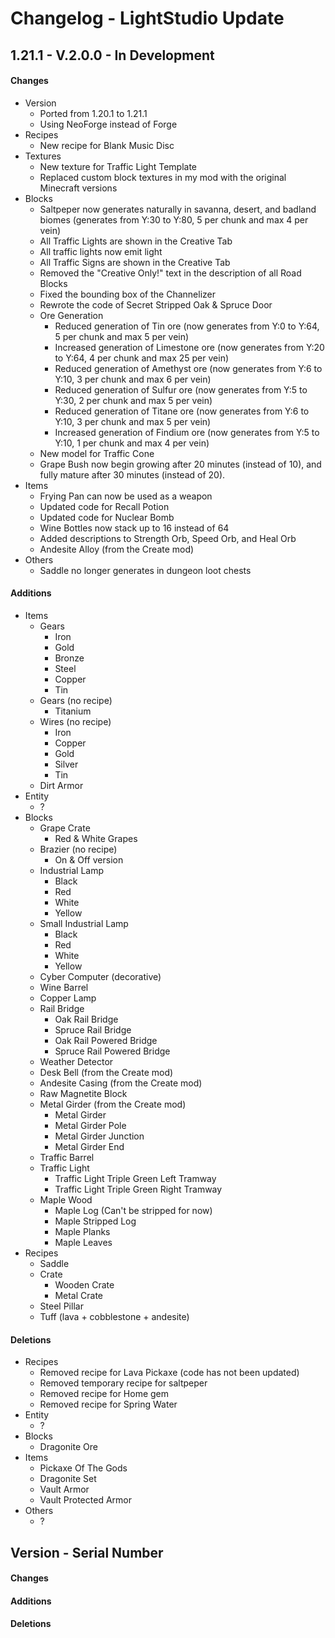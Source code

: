 # Changelog - LightStudio Update

## 1.21.1 - V.2.0.0 - In Development

#### Changes
   - Version
      - Ported from 1.20.1 to 1.21.1
      - Using NeoForge instead of Forge
   - Recipes
      - New recipe for Blank Music Disc
   - Textures
      - New texture for Traffic Light Template
      - Replaced custom block textures in my mod with the original Minecraft versions
   - Blocks
      - Saltpeper now generates naturally in savanna, desert, and badland biomes (generates from Y:30 to Y:80, 5 per chunk and max 4 per vein)
      - All Traffic Lights are shown in the Creative Tab
      - All traffic lights now emit light
      - All Traffic Signs are shown in the Creative Tab
      - Removed the "Creative Only!" text in the description of all Road Blocks
      - Fixed the bounding box of the Channelizer
      - Rewrote the code of Secret Stripped Oak & Spruce Door
      - Ore Generation
         - Reduced generation of Tin ore (now generates from Y:0 to Y:64, 5 per chunk and max 5 per vein)
         - Increased generation of Limestone ore (now generates from Y:20 to Y:64, 4 per chunk and max 25 per vein)
         - Reduced generation of Amethyst ore (now generates from Y:6 to Y:10, 3 per chunk and max 6 per vein)
         - Reduced generation of Sulfur ore (now generates from Y:5 to Y:30, 2 per chunk and max 5 per vein)
         - Reduced generation of Titane ore (now generates from Y:6 to Y:10, 3 per chunk and max 5 per vein)
         - Increased generation of Findium ore (now generates from Y:5 to Y:10, 1 per chunk and max 4 per vein)
      - New model for Traffic Cone
      - Grape Bush now begin growing after 20 minutes (instead of 10), and fully mature after 30 minutes (instead of 20).
   - Items
      - Frying Pan can now be used as a weapon
      - Updated code for Recall Potion
      - Updated code for Nuclear Bomb
      - Wine Bottles now stack up to 16 instead of 64
      - Added descriptions to Strength Orb, Speed Orb, and Heal Orb
      - Andesite Alloy (from the Create mod)
   - Others
      - Saddle no longer generates in dungeon loot chests

#### Additions
   - Items
      - Gears
         - Iron
         - Gold
         - Bronze
         - Steel
         - Copper
         - Tin
      - Gears (no recipe)
         - Titanium
      - Wires (no recipe)
         - Iron
         - Copper
         - Gold
         - Silver
         - Tin
      - Dirt Armor
   - Entity
      - ?
   - Blocks
      - Grape Crate
         - Red & White Grapes
      - Brazier (no recipe)
         - On & Off version
      - Industrial Lamp
         - Black
         - Red
         - White
         - Yellow
      - Small Industrial Lamp
         - Black
         - Red
         - White
         - Yellow
      - Cyber Computer (decorative)
      - Wine Barrel
      - Copper Lamp
      - Rail Bridge
         - Oak Rail Bridge
         - Spruce Rail Bridge
         - Oak Rail Powered Bridge
         - Spruce Rail Powered Bridge
      - Weather Detector
      - Desk Bell (from the Create mod)
      - Andesite Casing (from the Create mod)
      - Raw Magnetite Block
      - Metal Girder (from the Create mod)
         - Metal Girder
         - Metal Girder Pole
         - Metal Girder Junction
         - Metal Girder End
      - Traffic Barrel
      - Traffic Light
         - Traffic Light Triple Green Left Tramway
         - Traffic Light Triple Green Right Tramway
      - Maple Wood
         - Maple Log (Can't be stripped for now)
         - Maple Stripped Log
         - Maple Planks
         - Maple Leaves
   - Recipes
      - Saddle
      - Crate
         - Wooden Crate
         - Metal Crate
      - Steel Pillar
      - Tuff (lava + cobblestone + andesite)

#### Deletions
   - Recipes
      - Removed recipe for Lava Pickaxe (code has not been updated)
      - Removed temporary recipe for saltpeper
      - Removed recipe for Home gem
      - Removed recipe for Spring Water
   - Entity   
      - ?
   - Blocks  
      - Dragonite Ore
   - Items   
      - Pickaxe Of The Gods
      - Dragonite Set
      - Vault Armor
      - Vault Protected Armor
   - Others
      - ?

## Version -  Serial Number

#### Changes

#### Additions

#### Deletions